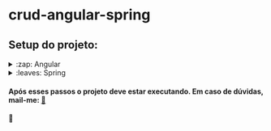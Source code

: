 # crud-angular-spring

## Setup do projeto:

<details>
  <summary>:zap: Angular</summary>
  
  ### 1 - Instale o Node.js
  #### Versão do Node utilizada para iniciar o projeto: 18.17.0
  ### 2 - Instale o npm
  #### Versão do npm: 9.8.0
  ### 3 - Instale o Angular
  #### Versão do Angular utilizada para iniciar o projeto: 16.1.5
  ### 3 - Instale o VSCode ou a IDE de sua preferência
  ### 4 - Execute o comando ng serve na pasta do projeto

</details>

<details>
  <summary>:leaves: Spring</summary>
  
 

</details>

#### Após esses passos o projeto deve estar executando. Em caso de dúvidas, mail-me: <a href="mailto:alheirosb@gmail.com">:e-mail:</a>
#### 🖖
